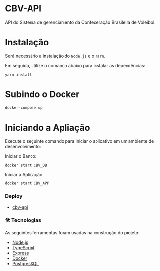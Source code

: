 # CBV-API

<p>API do Sistema de gerenciamento da Confederação Brasileira de Voleibol.</p>

# Instalação 

Será necessário a instalação do `Node.js` e o `Yarn`.

Em seguida, utilize o comando abaixo para instalar as dependências:

```bash
yarn install
```
# Subindo o Docker 

```bash
docker-compose up
```

# Iniciando a Apliação 

Execute o seguinte comando para iniciar o aplicativo em um ambiente de desenvolvimento:

Iniciar o Banco:
```bash
docker start CBV_DB
```
Iniciar a Aplicação 
```bash
docker start CBV_APP
```
### Deploy

- [cbv-api](https://cbv-api.herokuapp.com/)


### 🛠 Tecnologias

As seguintes ferramentas foram usadas na construção do projeto:

- [Node.js](https://nodejs.org/en/)
- [TypeScript](https://www.typescriptlang.org/)
- [Express](https://expressjs.com/pt-br/)
- [Docker](https://www.docker.com/)
- [PostgresSQL](https://www.postgresql.org/)

